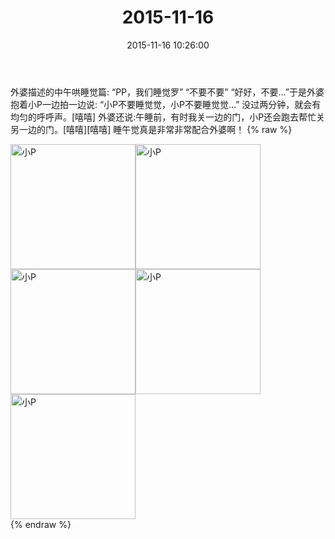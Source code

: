 ﻿---
title: "2015-11-16"
date: 2015-11-16 10:26:00
tags:
categories: 妈妈
---
外婆描述的中午哄睡觉篇:
“PP，我们睡觉罗”
“不要不要”
“好好，不要…”于是外婆抱着小P一边拍一边说:
“小P不要睡觉觉，小P不要睡觉觉…”
没过两分钟，就会有均匀的呼呼声。[嘻嘻]
外婆还说:午睡前，有时我关一边的门，小P还会跑去帮忙关另一边的门。[嘻嘻][嘻嘻]
睡午觉真是非常非常配合外婆啊！
{% raw %}
<div style="width:500 px">
<div style="float:left; width:100 px"><img src="/images/微信图片_20171011171239.jpg" width="200" alt="小P"></div>
<div style="float:left; width:100 px"><img src="/images/微信图片_20171011171309.jpg" width="200" alt="小P"></div>
<div style="float:left; width:100 px"><img src="/images/微信图片_20171011171343.jpg" width="200" alt="小P"></div>
<div style="float:left; width:100 px"><img src="/images/微信图片_20171011171352.jpg" width="200" alt="小P"></div>
<div style="float:left; width:100 px"><img src="/images/微信图片_20171011171402.jpg" width="200" alt="小P"></div>
<div style="clear:both"></div>
</div>
{% endraw %}
